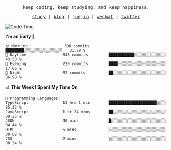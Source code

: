 <p align="center">
  <samp>
    <span>keep coding, keep studying, and keep happiness.</span>
  </samp>
</p>

<p align="center">
  <samp>
    <a href="https://github.com/ouduidui/fe-study">study</a> |
    <a href="https://deweyou.me">blog</a>  |
    <a href="https://juejin.cn/user/4309700183594366">juejin</a> |
    <a href="https://user-images.githubusercontent.com/54696834/165071004-6509e3f2-90c3-448c-9d92-3da42b0c2021.jpeg">wechat</a> |
    <a href="https://twitter.com/ouduidui">twitter</a>
  </samp>
</p>

<!--START_SECTION:waka-->
![Code Time](http://img.shields.io/badge/Code%20Time-4%2C664%20hrs-blue)

**I'm an Early 🐤** 

```text
🌞 Morning                396 commits         ████████░░░░░░░░░░░░░░░░░   31.78 % 
🌆 Daytime                543 commits         ███████████░░░░░░░░░░░░░░   43.58 % 
🌃 Evening                220 commits         ████░░░░░░░░░░░░░░░░░░░░░   17.66 % 
🌙 Night                  87 commits          ██░░░░░░░░░░░░░░░░░░░░░░░   06.98 % 
```


📊 **This Week I Spent My Time On** 

```text
💬 Programming Languages: 
TypeScript               13 hrs 1 min        █████████████████████░░░░   85.32 % 
JavaScript               1 hr 24 mins        ██░░░░░░░░░░░░░░░░░░░░░░░   09.25 % 
JSON                     40 mins             █░░░░░░░░░░░░░░░░░░░░░░░░   04.44 % 
HTML                     5 mins              ░░░░░░░░░░░░░░░░░░░░░░░░░   00.62 % 
CSS                      2 mins              ░░░░░░░░░░░░░░░░░░░░░░░░░   00.24 % 
```


<!--END_SECTION:waka-->
